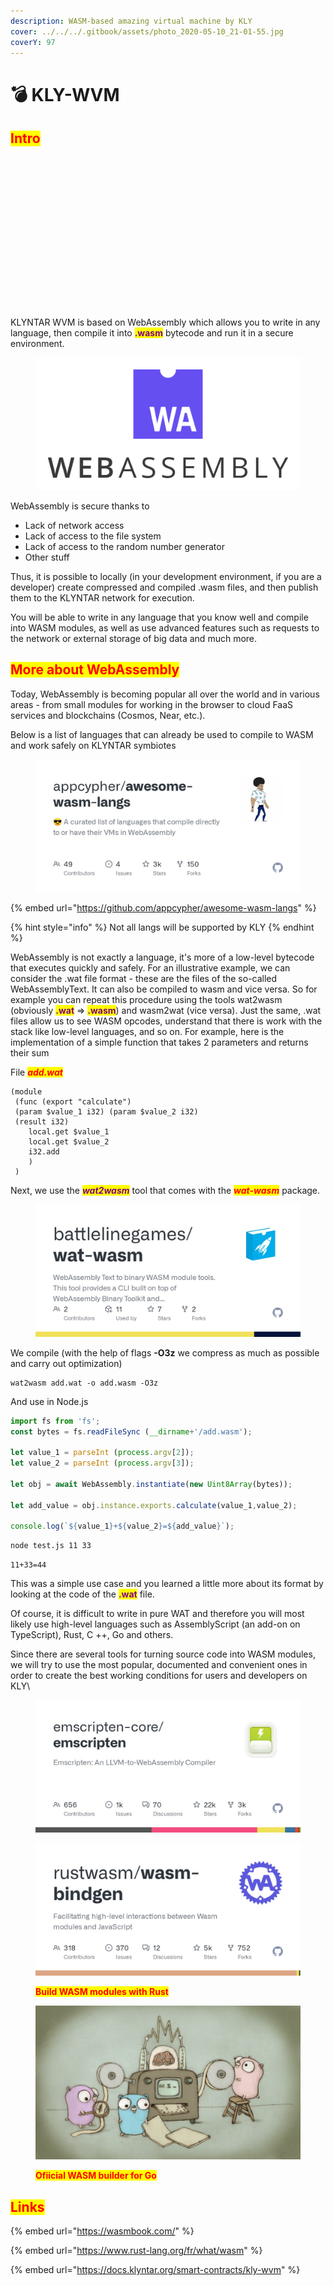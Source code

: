 ```yaml
---
description: WASM-based amazing virtual machine by KLY
cover: ../../../.gitbook/assets/photo_2020-05-10_21-01-55.jpg
coverY: 97
---
```


# 💣 KLY-WVM

## <mark style="color:red;">Intro</mark>

<figure><img src="../../../.gitbook/assets/KLY-WVM preview.gif" alt=""><figcaption></figcaption></figure>

KLYNTAR WVM is based on WebAssembly which allows you to write in any language, then compile it into <mark style="color:purple;">**.wasm**</mark> bytecode and run it in a secure environment.

<figure><img src="../../../.gitbook/assets/image.png" alt=""><figcaption></figcaption></figure>

WebAssembly is secure thanks to

* Lack of network access
* Lack of access to the file system
* Lack of access to the random number generator
* Other stuff

Thus, it is possible to locally (in your development environment, if you are a developer) create compressed and compiled .wasm files, and then publish them to the KLYNTAR network for execution.

You will be able to write in any language that you know well and compile into WASM modules, as well as use advanced features such as requests to the network or external storage of big data and much more.

## <mark style="color:red;">More about WebAssembly</mark>

Today, WebAssembly is becoming popular all over the world and in various areas - from small modules for working in the browser to cloud FaaS services and blockchains (Cosmos, Near, etc.).

Below is a list of languages that can already be used to compile to WASM and work safely on KLYNTAR symbiotes

<figure><img src="../../../.gitbook/assets/image (1).png" alt=""><figcaption></figcaption></figure>

{% embed url="https://github.com/appcypher/awesome-wasm-langs" %}

{% hint style="info" %}
Not all langs will be supported by KLY
{% endhint %}

WebAssembly is not exactly a language, it's more of a low-level bytecode that executes quickly and safely. For an illustrative example, we can consider the .wat file format - these are the files of the so-called WebAssemblyText. It can also be compiled to wasm and vice versa. So for example you can repeat this procedure using the tools wat2wasm (obviously <mark style="color:purple;">**.wat**</mark> => <mark style="color:purple;">**.wasm**</mark>) and wasm2wat (vice versa). Just the same, .wat files allow us to see WASM opcodes, understand that there is work with the stack like low-level languages, and so on. For example, here is the implementation of a simple function that takes 2 parameters and returns their sum

File _<mark style="color:red;">**add.wat**</mark>_

```wasm
(module
 (func (export "calculate")
 (param $value_1 i32) (param $value_2 i32)
 (result i32)
    local.get $value_1
    local.get $value_2
    i32.add
    )
 )
```

Next, we use the _<mark style="color:purple;">**wat2wasm**</mark>_ tool that comes with the _<mark style="color:red;">**wat-wasm**</mark>_ package.

<figure><img src="../../../.gitbook/assets/image (2).png" alt=""><figcaption></figcaption></figure>

We compile (with the help of flags **-O3z** we compress as much as possible and carry out optimization)

```
wat2wasm add.wat -o add.wasm -O3z
```

And use in Node.js

```javascript
import fs from 'fs';
const bytes = fs.readFileSync (__dirname+'/add.wasm');

let value_1 = parseInt (process.argv[2]);
let value_2 = parseInt (process.argv[3]);

let obj = await WebAssembly.instantiate(new Uint8Array(bytes));

let add_value = obj.instance.exports.calculate(value_1,value_2);

console.log(`${value_1}+${value_2}=${add_value}`);
```

```sh
node test.js 11 33
```

```
11+33=44
```

This was a simple use case and you learned a little more about its format by looking at the code of the <mark style="color:purple;">**.wat**</mark> file.

Of course, it is difficult to write in pure WAT and therefore you will most likely use high-level languages such as AssemblyScript (an add-on on TypeScript), Rust, C ++, Go and others.

Since there are several tools for turning source code into WASM modules, we will try to use the most popular, documented and convenient ones in order to create the best working conditions for users and developers on KLY\


<figure><img src="../../../.gitbook/assets/image (4).png" alt=""><figcaption></figcaption></figure>

<figure><img src="../../../.gitbook/assets/image (5).png" alt=""><figcaption><p><mark style="color:red;"><strong>Build WASM modules with Rust</strong></mark></p></figcaption></figure>

<figure><img src="../../../.gitbook/assets/image (6).png" alt=""><figcaption><p><mark style="color:red;"><strong>Ofiicial WASM builder for Go</strong></mark></p></figcaption></figure>

## <mark style="color:red;">Links</mark>

{% embed url="https://wasmbook.com/" %}

{% embed url="https://www.rust-lang.org/fr/what/wasm" %}

{% embed url="https://docs.klyntar.org/smart-contracts/kly-wvm" %}
